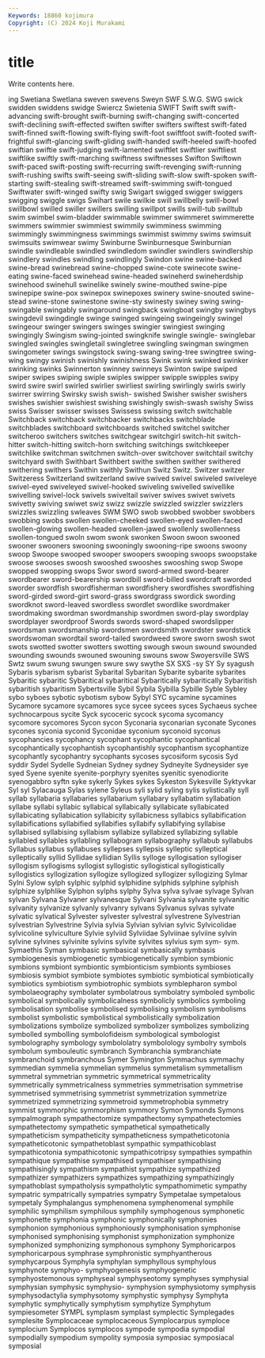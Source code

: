 ```yaml
---
Keywords: 18860 kojimura
Copyright: (C) 2024 Koji Murakami
---
```


# title

Write contents here.



ing
Swetiana Swetlana sweven swevens Sweyn SWF S.W.G. SWG swick swidden
swiddens swidge Swiercz Swietenia SWIFT Swift swift swift-advancing swift-brought swift-burning
swift-changing swift-concerted swift-declining swift-effected swiften swifter swifters swiftest swift-fated swift-finned
swift-flowing swift-flying swift-foot swiftfoot swift-footed swift-frightful swift-glancing swift-gliding swift-handed swift-heeled
swift-hoofed swiftian swiftie swift-judging swift-lamented swiftlet swiftlier swiftliest swiftlike swiftly
swift-marching swiftness swiftnesses Swifton Swiftown swift-paced swift-posting swift-recurring swift-revenging swift-running
swift-rushing swifts swift-seeing swift-sliding swift-slow swift-spoken swift-starting swift-stealing swift-streamed swift-swimming
swift-tongued Swiftwater swift-winged swifty swig Swigart swigged swigger swiggers swigging
swiggle swigs Swihart swile swilkie swill swillbelly swill-bowl swillbowl swilled
swiller swillers swilling swillpot swills swill-tub swilltub swim swimbel swim-bladder
swimmable swimmer swimmeret swimmerette swimmers swimmier swimmiest swimmily swimminess swimming
swimmingly swimmingness swimmings swimmist swimmy swims swimsuit swimsuits swimwear swimy
Swinburne Swinburnesque Swinburnian swindle swindleable swindled swindledom swindler swindlers swindlership
swindlery swindles swindling swindlingly Swindon swine swine-backed swine-bread swinebread swine-chopped
swine-cote swinecote swine-eating swine-faced swinehead swine-headed swineherd swineherdship swinehood swinehull
swinelike swinely swine-mouthed swine-pipe swinepipe swine-pox swinepox swinepoxes swinery swine-snouted
swine-stead swine-stone swinestone swine-sty swinesty swiney swing swing- swingable swingably
swingaround swingback swingboat swingby swingbys swingdevil swingdingle swinge swinged swingeing
swingeingly swingel swingeour swinger swingers swinges swingier swingiest swinging swingingly
Swingism swing-jointed swingknife swingle swingle- swinglebar swingled swingles swingletail swingletree
swingling swingman swingmen swingometer swings swingstock swing-swang swing-tree swingtree swing-wing
swingy swinish swinishly swinishness Swink swink swinked swinker swinking swinks
Swinnerton swinney swinneys Swinton swipe swiped swiper swipes swiping swiple
swiples swipper swipple swipples swipy swird swire swirl swirled swirlier
swirliest swirling swirlingly swirls swirly swirrer swirring Swirsky swish swish-
swished Swisher swisher swishers swishes swishier swishiest swishing swishingly swish-swash
swishy Swiss swiss Swisser swisser swisses Swissess swissing switch switchable
Switchback switchback switchbacker switchbacks switchblade switchblades switchboard switchboards switched switchel
switcher switcheroo switchers switches switchgear switchgirl switch-hit switch-hitter switch-hitting switch-horn
switching switchings switchkeeper switchlike switchman switchmen switch-over switchover switchtail switchy
switchyard swith Swithbart Swithbert swithe swithen swither swithered swithering swithers
Swithin swithly Swithun Switz Switz. Switzer switzer Switzeress Switzerland switzerland
swive swived swivel swiveled swiveleye swivel-eyed swiveleyed swivel-hooked swiveling swivelled
swivellike swivelling swivel-lock swivels swiveltail swiver swives swivet swivets swivetty
swiving swiwet swiz swizz swizzle swizzled swizzler swizzlers swizzles swizzling
swleaves SWM SWO swob swobbed swobber swobbers swobbing swobs swollen
swollen-cheeked swollen-eyed swollen-faced swollen-glowing swollen-headed swollen-jawed swollenly swollenness swollen-tongued swoln
swom swonk swonken Swoon swoon swooned swooner swooners swooning swooningly
swooning-ripe swoons swoony swoop Swoope swooped swooper swoopers swooping swoops
swoopstake swoose swooses swoosh swooshed swooshes swooshing swop Swope swopped
swopping swops Swor sword sword-armed sword-bearer swordbearer sword-bearership swordbill sword-billed
swordcraft sworded sworder swordfish swordfisherman swordfishery swordfishes swordfishing sword-girded sword-girt
sword-grass swordgrass swordick swording swordknot sword-leaved swordless swordlet swordlike swordmaker
swordmaking swordman swordmanship swordmen sword-play swordplay swordplayer swordproof Swords swords
sword-shaped swordslipper swordsman swordsmanship swordsmen swordsmith swordster swordstick swordswoman swordtail
sword-tailed swordweed swore sworn swosh swot swots swotted swotter swotters
swotting swough swoun swound swounded swounding swounds swouned swouning swouns
swow Swoyersville SWS Swtz swum swung swungen swure swy swythe
SX SXS -sy SY Sy syagush Sybaris sybarism sybarist Sybarital
Sybaritan Sybarite sybarite sybarites Sybaritic sybaritic Sybaritical sybaritical Sybaritically sybaritically
Sybaritish sybaritish sybaritism Sybertsville Sybil Sybila Sybilla Sybille Syble Sybley
sybo syboes sybotic sybotism sybow Sybyl SYC sycamine sycamines Sycamore
sycamore sycamores syce sycee sycees syces Sychaeus sychee sychnocarpous sycite
Syck sycoceric sycock sycoma sycomancy sycomore sycomores Sycon sycon Syconaria
syconarian syconate Sycones sycones syconia syconid Syconidae syconium syconoid syconus
sycophancies sycophancy sycophant sycophantic sycophantical sycophantically sycophantish sycophantishly sycophantism sycophantize
sycophantly sycophantry sycophants sycoses sycosiform sycosis Syd syddir Sydel Sydelle
Sydneian Sydney sydney Sydneyite Sydneysider sye syed Syene syenite syenite-porphyry
syenites syenitic syenodiorite syenogabbro syftn syke sykerly Sykes sykes Sykeston
Sykesville Syktyvkar Syl syl Sylacauga Sylas sylene Syleus syli sylid
syling sylis sylistically syll syllab syllabaria syllabaries syllabarium syllabary syllabatim
syllabation syllabe syllabi syllabic syllabical syllabically syllabicate syllabicated syllabicating syllabication
syllabicity syllabicness syllabics syllabification syllabifications syllabified syllabifies syllabify syllabifying syllabise
syllabised syllabising syllabism syllabize syllabized syllabizing syllable syllabled syllables syllabling
syllabogram syllabography syllabub syllabubs Syllabus syllabus syllabuses syllepses syllepsis sylleptic
sylleptical sylleptically syllid Syllidae syllidian Syllis sylloge syllogisation syllogiser syllogism
syllogisms syllogist syllogistic syllogistical syllogistically syllogistics syllogization syllogize syllogized syllogizer
syllogizing Sylmar Sylni Sylow sylph sylphic sylphid sylphidine sylphids sylphine
sylphish sylphize sylphlike Sylphon sylphs sylphy Sylva sylva sylvae sylvage
Sylvan sylvan Sylvana Sylvaner sylvanesque Sylvani Sylvania sylvanite sylvanitic sylvanity
sylvanize sylvanly sylvanry sylvans Sylvanus sylvas sylvate sylvatic sylvatical Sylvester
sylvester sylvestral sylvestrene Sylvestrian sylvestrian Sylvestrine Sylvia sylvia Sylvian sylvian
sylvic Sylvicolidae sylvicoline sylviculture Sylvie sylviid Sylviidae Sylviinae sylviine sylvin
sylvine sylvines sylvinite sylvins sylvite sylvites sylvius sym sym- sym.
Symaethis Syman symbasic symbasical symbasically symbasis symbiogenesis symbiogenetic symbiogenetically symbion
symbionic symbions symbiont symbiontic symbionticism symbionts symbioses symbiosis symbiot symbiote
symbiotes symbiotic symbiotical symbiotically symbiotics symbiotism symbiotrophic symbiots symblepharon symbol
symbolaeography symbolater symbolatrous symbolatry symboled symbolic symbolical symbolically symbolicalness symbolicly
symbolics symboling symbolisation symbolise symbolised symbolising symbolism symbolisms symbolist symbolistic
symbolistical symbolistically symbolization symbolizations symbolize symbolized symbolizer symbolizes symbolizing symbolled
symbolling symbolofideism symbological symbologist symbolography symbology symbololatry symbolology symbolry symbols
symbolum symbouleutic symbranch Symbranchia symbranchiate symbranchoid symbranchous Symer Symington Symmachus
symmachy symmedian symmelia symmelian symmelus symmetalism symmetallism symmetral symmetrian symmetric
symmetrical symmetricality symmetrically symmetricalness symmetries symmetrisation symmetrise symmetrised symmetrising symmetrist
symmetrization symmetrize symmetrized symmetrizing symmetroid symmetrophobia symmetry symmist symmorphic symmorphism
symmory Symon Symonds Symons sympalmograph sympathectomize sympathectomy sympathetectomies sympathetectomy sympathetic
sympathetical sympathetically sympatheticism sympatheticity sympatheticness sympatheticotonia sympatheticotonic sympathetoblast sympathic sympathicoblast
sympathicotonia sympathicotonic sympathicotripsy sympathies sympathin sympathique sympathise sympathised sympathiser sympathising
sympathisingly sympathism sympathist sympathize sympathized sympathizer sympathizers sympathizes sympathizing sympathizingly
sympathoblast sympatholysis sympatholytic sympathomimetic sympathy sympatric sympatrically sympatries sympatry Sympetalae
sympetalous sympetaly Symphalangus symphenomena symphenomenal symphile symphilic symphilism symphilous symphily
symphogenous symphonetic symphonette symphonia symphonic symphonically symphonies symphonion symphonious symphoniously
symphonisation symphonise symphonised symphonising symphonist symphonization symphonize symphonized symphonizing symphonous
symphony Symphoricarpos symphoricarpous symphrase symphronistic symphyantherous symphycarpous Symphyla symphylan symphyllous
symphylous symphynote symphyo- symphyogenesis symphyogenetic symphyostemonous symphyseal symphyseotomy symphyses symphysial
symphysian symphysic symphysio- symphysion symphysiotomy symphysis symphysodactylia symphysotomy symphystic symphysy
Symphyta symphytic symphytically symphytism symphytize Symphytum sympiesometer SYMPL symplasm symplast
symplectic Symplegades symplesite Symplocaceae symplocaceous Symplocarpus symploce symplocium Symplocos symplocos
sympode sympodia sympodial sympodially sympodium sympolity symposia symposiac symposiacal symposial
